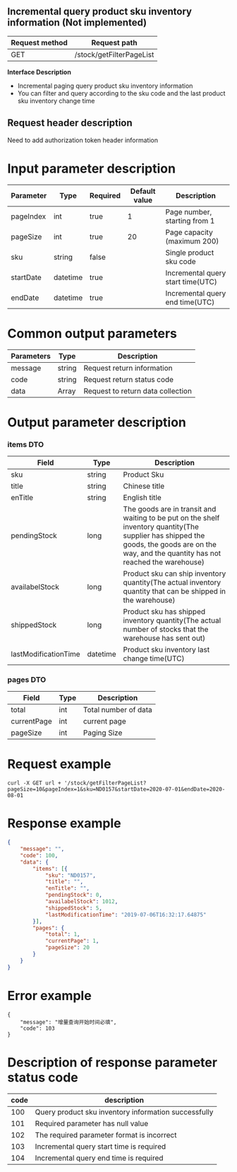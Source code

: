 ## Incremental query product sku inventory information (Not implemented)
Request method | Request path
---|---
GET | /stock/getFilterPageList

**Interface Description**
*  Incremental paging query product sku inventory information
*  You can filter and query according to the sku code and the last product sku inventory change time

## Request header description
Need to add authorization token header information

# Input parameter description
Parameter | Type | Required | Default value | Description
---|---|---|---|---
pageIndex|int|true|1|Page number, starting from 1
pageSize|int|true|20|Page capacity (maximum 200)
sku|string|false||Single product sku code
startDate|datetime|true||Incremental query start time(UTC)
endDate|datetime|true||Incremental query end time(UTC)

#  Common output parameters
Parameters | Type | Description
---|---|---
message|string|Request return information
code|string|Request return status code
data|Array| Request to return data collection

# Output parameter description
### items DTO
Field | Type | Description
---|---|---
sku|string|Product Sku
title|string | Chinese title
enTitle|string|English title
pendingStock|long|The goods are in transit and waiting to be put on the shelf inventory quantity(The supplier has shipped the goods, the goods are on the way, and the quantity has not reached the warehouse)
availabelStock|long|Product sku can ship inventory quantity(The actual inventory quantity that can be shipped in the warehouse)
shippedStock|long|Product sku has shipped inventory quantity(The actual number of stocks that the warehouse has sent out)
lastModificationTime|datetime|Product sku inventory last change time(UTC)

### pages DTO
Field | Type | Description
---|---|---
total|int|Total number of data
currentPage|int|current page
pageSize|int|Paging Size
# Request example
```
curl -X GET url + '/stock/getFilterPageList?pageSize=10&pageIndex=1&sku=ND0157&startDate=2020-07-01&endDate=2020-08-01
```
# Response example
```json
{
	"message": "",
	"code": 100,
	"data": {
		"items": [{
			"sku": "ND0157",
			"title": "",
			"enTitle": "",
			"pendingStock": 0,
			"availabelStock": 1012,
			"shippedStock": 5,
			"lastModificationTime": "2019-07-06T16:32:17.64875"
		}],
		"pages": {
			"total": 1,
			"currentPage": 1,
			"pageSize": 20
		}
	}
}
```
# Error example
```
{
	"message": "增量查询开始时间必填",
	"code": 103
}
```
# Description of response parameter status code
 code | description
---|---
100|Query product sku inventory information successfully
101|Required parameter has null value
102|The required parameter format is incorrect
103|Incremental query start time is required
104|Incremental query end time is required